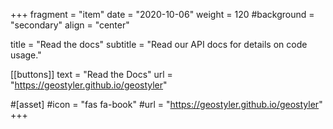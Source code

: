 +++
fragment = "item"
date = "2020-10-06"
weight = 120
#background = "secondary"
align = "center"

title = "Read the docs"
subtitle = "Read our API docs for details on code usage."

[[buttons]]
    text = "Read the Docs"
    url = "https://geostyler.github.io/geostyler"

#[asset]
    #icon = "fas fa-book"
    #url = "https://geostyler.github.io/geostyler"
+++

